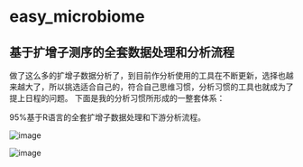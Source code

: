 # easy_microbiome
## 基于扩增子测序的全套数据处理和分析流程
做了这么多的扩增子数据分析了，到目前作分析使用的工具在不断更新，选择也越来越大了，所以挑选适合自己的，符合自己思维习惯，分析习惯的工具也就成为了提上日程的问题。
下面是我的分析习惯所形成的一整套体系：

95%基于R语言的全套扩增子数据处理和下游分析流程。

![image](https://note.youdao.com/yws/public/resource/57d6024c2188aff0d6d7486fa656d6de/xmlnote/917BD4C162084AE3B7411660A55FFDFD/10502)

![image](https://github.com/taowenmicro/easy_microbiome/blob/master/phyloseq_pipline_5_tax_tree/tax_fal1.png?raw=true)
 
